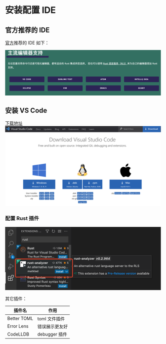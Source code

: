 # 安装配置 IDE
## 官方推荐的 IDE
[官方](https://www.rust-lang.org/zh-CN/tools)推荐的 IDE 如下：

![rust-ide](./assets/rust-ide.png)

## 安装 VS Code

[下载地址](https://code.visualstudio.com/Download)
![vscode](./assets/vscode-download.png)

### 配置 Rust 插件

![rust-analyzer](./assets/rust-analyzer.png)

其它插件：

| 插件名        | 作用           |
| ----------- | -------------- |
| Better TOML | toml 文件插件  |
| Error Lens  | 错误展示更友好 |
| CodeLLDB    | debugger 插件  |

